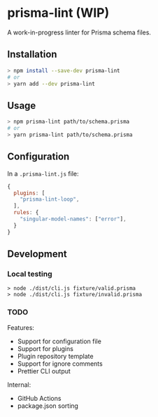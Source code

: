 # prisma-lint (WIP)

A work-in-progress linter for Prisma schema files.

## Installation

```sh
> npm install --save-dev prisma-lint
# or
> yarn add --dev prisma-lint
```

## Usage

```sh
> npm prisma-lint path/to/schema.prisma
# or
> yarn prisma-lint path/to/schema.prisma
```

## Configuration

In a `.prisma-lint.js` file:

```js
{
  plugins: [
    "prisma-lint-loop",
  ],
  rules: {
    "singular-model-names": ["error"],
  }
}
```

## Development

### Local testing

```
> node ./dist/cli.js fixture/valid.prisma
> node ./dist/cli.js fixture/invalid.prisma
```

### TODO

Features:

- Support for configuration file
- Support for plugins
- Plugin repository template
- Support for ignore comments
- Prettier CLI output

Internal:

- GitHub Actions
- package.json sorting
